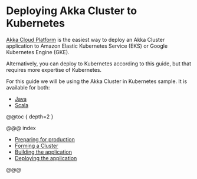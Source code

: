 # Deploying Akka Cluster to Kubernetes

[Akka Cloud Platform](https://developer.lightbend.com/docs/akka-platform-guide/deployment/index.html) is the easiest way to deploy an Akka Cluster application to Amazon Elastic Kubernetes Service (EKS) or Google Kubernetes Engine (GKE).

Alternatively, you can deploy to Kubernetes according to this guide, but that requires more expertise of Kubernetes.

For this guide we will be using the Akka Cluster in Kubernetes sample. 
It is available for both:

 * [Java](https://developer.lightbend.com/start/?group=akka&project=akka-sample-cluster-kubernetes-java) 
 * [Scala](https://developer.lightbend.com/start/?group=akka&project=akka-sample-cluster-kubernetes-scala)

@@toc { depth=2 }

@@@ index

* [Preparing for production](preparing-for-production.md)
* [Forming a Cluster](forming-a-cluster.md)
* [Building the application](building.md)
* [Deploying the application](deploying.md)

@@@


